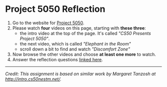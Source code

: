 # Project 5050 Reflection

1. Go to the website for [Project 5050](http://www.project5050.org/).
1. Please watch **four** videos on this page, starting with **these three**:
   - the intro video at the top of the page. It's called _"CS50 Presents Project 5050"_.
   - the next video, which is called _"Elephant in the Room"_
   - scroll down a bit to find and watch _"Discomfort Zone"_
1. Now browse the other videos and choose **at least one more** to watch.
1. Answer the reflection questions [linked here](https://docs.google.com/forms/d/e/1FAIpQLSe0rCS8_bwOFDdkuHoz5wcqs-xz7hnxTTEr8hlGlx-WpauytQ/viewform).

***
_Credit: This assignment is based on similar work by Margaret Tanzosh at http://intro.cs50nestm.net/._
